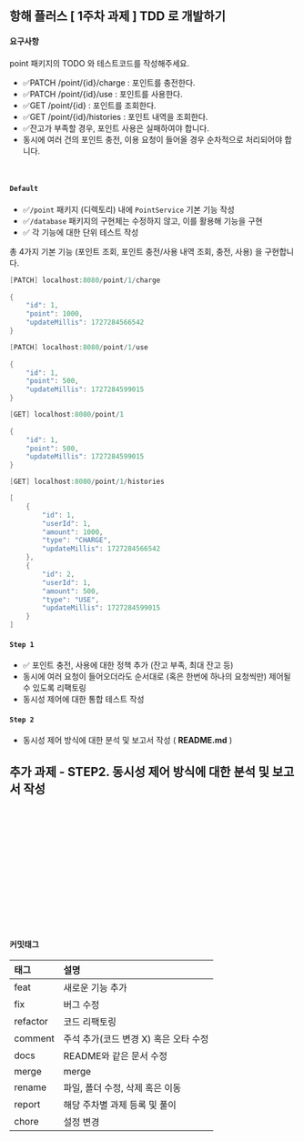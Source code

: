 ## 항해 플러스 [ 1주차 과제 ] TDD 로 개발하기

#### 요구사항
point 패키지의 TODO 와 테스트코드를 작성해주세요.

- ✅PATCH /point/{id}/charge : 포인트를 충전한다. 
- ✅PATCH /point/{id}/use : 포인트를 사용한다.
- ✅GET /point/{id} : 포인트를 조회한다.
- ✅GET /point/{id}/histories : 포인트 내역을 조회한다.
- ✅잔고가 부족할 경우, 포인트 사용은 실패하여야 합니다.
- 동시에 여러 건의 포인트 충전, 이용 요청이 들어올 경우 순차적으로 처리되어야 합니다.
<br>

#### `Default`

- ✅`/point` 패키지 (디렉토리) 내에 `PointService` 기본 기능 작성
- ✅`/database` 패키지의 구현체는 수정하지 않고, 이를 활용해 기능을 구현
- ✅ 각 기능에 대한 단위 테스트 작성

총 4가지 기본 기능 (포인트 조회, 포인트 충전/사용 내역 조회, 충전, 사용) 을 구현합니다.
```java
[PATCH] localhost:8080/point/1/charge
        
{
    "id": 1,
    "point": 1000,
    "updateMillis": 1727284566542
}

[PATCH] localhost:8080/point/1/use
        
{
    "id": 1,
    "point": 500,
    "updateMillis": 1727284599015
}

[GET] localhost:8080/point/1
        
{
    "id": 1,
    "point": 500,
    "updateMillis": 1727284599015
}

[GET] localhost:8080/point/1/histories

[
    {
        "id": 1,
        "userId": 1,
        "amount": 1000,
        "type": "CHARGE",
        "updateMillis": 1727284566542
    },
    {
        "id": 2,
        "userId": 1,
        "amount": 500,
        "type": "USE",
        "updateMillis": 1727284599015
    }
]


```

#### `Step 1`

- ✅ 포인트 충전, 사용에 대한 정책 추가 (잔고 부족, 최대 잔고 등)
-  동시에 여러 요청이 들어오더라도 순서대로 (혹은 한번에 하나의 요청씩만) 제어될 수 있도록 리팩토링
-  동시성 제어에 대한 통합 테스트 작성
    
    

#### `Step 2`

- 동시성 제어 방식에 대한 분석 및 보고서 작성 ( **README.md** )

## 추가 과제 - STEP2. 동시성 제어 방식에 대한 분석 및 보고서 작성

<br><br><br><br><br><br><br><br>
----
#### 커밋태그

| 태그       | 설명                                 |
|:---------|:----------------------------------------|
| feat     | 새로운 기능 추가                          |
| fix      | 버그 수정                                 |
| refactor | 코드 리팩토링                             |
| comment  | 주석 추가(코드 변경 X) 혹은 오타 수정      |
| docs     | README와 같은 문서 수정     |
| merge    | merge                                      |
| rename   | 파일, 폴더 수정, 삭제 혹은 이동            |
| report   | 해당 주차별 과제 등록 및 풀이               |
| chore    | 설정 변경                                   |
